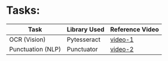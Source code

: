 # Tasks:

|Task              | Library Used  | Reference Video                                      |
|------------------|---------------|------------------------------------------------------|
|OCR (Vision)      | Pytesseract   |[video-1](https://www.youtube.com/watch?v=9Aebjmgn0bw)|
|Punctuation (NLP) | Punctuator    |[video-2](https://www.youtube.com/watch?v=_7J1JVCxWJM)|
